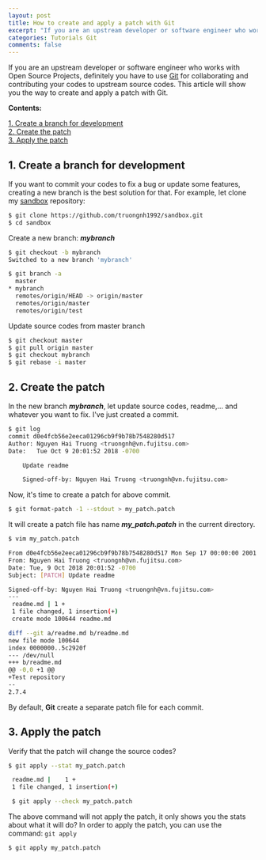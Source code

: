 ```yaml
---
layout: post
title: How to create and apply a patch with Git
excerpt: "If you are an upstream developer or software engineer who works with Open Source Projects, definitely you have to use Git for collaborating and contributing your codes to upstream source codes. This article will show you the way to create and apply a patch with Git."
categories: Tutorials Git
comments: false
---
```


If you are an upstream developer or software engineer who works with Open Source Projects, definitely you have to use [Git](https://git-scm.com/) for collaborating and contributing your codes to upstream source codes. This article will show you the way to create and apply a patch with Git.

**Contents:**

<!-- MarkdownTOC -->
[1. Create a branch for development](#1-create-a-branch-for-development)  
[2. Create the patch](#2-create-the-patch)  
[3. Apply the patch](#3-apply-the-patch)  
<!-- /MarkdownTOC -->

<a name="1-create-a-branch-for-development"><a/>
## 1. Create a branch for development
If you want to commit your codes to fix a bug or update some features, creating a new branch is the best solution for that.
For example, let clone my [sandbox](https://github.com/truongnh1992/sandbox) repository:
```sh
$ git clone https://github.com/truongnh1992/sandbox.git
$ cd sandbox
```	
Create a new branch: ***mybranch***
```sh
$ git checkout -b mybranch
Switched to a new branch 'mybranch'

$ git branch -a
  master
* mybranch
  remotes/origin/HEAD -> origin/master
  remotes/origin/master
  remotes/origin/test
```
Update source codes from master branch
```sh
$ git checkout master
$ git pull origin master
$ git checkout mybranch
$ git rebase -i master
```
	
<a name="2-create-the-patch"><a/>
## 2. Create the patch
In the new branch ***mybranch***, let update source codes, readme,... and whatever you want to fix.
I've just created a commit.
```sh
$ git log
commit d0e4fcb56e2eeca01296cb9f9b78b7548280d517
Author: Nguyen Hai Truong <truongnh@vn.fujitsu.com>
Date:   Tue Oct 9 20:01:52 2018 -0700

    Update readme

    Signed-off-by: Nguyen Hai Truong <truongnh@vn.fujitsu.com>
```
Now, it's time to create a patch for above commit.
```sh
$ git format-patch -1 --stdout > my_patch.patch
```
It will create a patch file has name ***my_patch.patch*** in the current directory.
```sh
$ vim my_patch.patch

From d0e4fcb56e2eeca01296cb9f9b78b7548280d517 Mon Sep 17 00:00:00 2001
From: Nguyen Hai Truong <truongnh@vn.fujitsu.com>
Date: Tue, 9 Oct 2018 20:01:52 -0700
Subject: [PATCH] Update readme

Signed-off-by: Nguyen Hai Truong <truongnh@vn.fujitsu.com>
---
 readme.md | 1 +
 1 file changed, 1 insertion(+)
 create mode 100644 readme.md

diff --git a/readme.md b/readme.md
new file mode 100644
index 0000000..5c2920f
--- /dev/null
+++ b/readme.md
@@ -0,0 +1 @@
+Test repository
--
2.7.4
```
By default, **Git** create a separate patch file for each commit.

<a name="3-apply-the-patch"><a/>
## 3. Apply the patch

Verify that the patch will change the source codes?
```sh
$ git apply --stat my_patch.patch

 readme.md |    1 +
 1 file changed, 1 insertion(+)

 $ git apply --check my_patch.patch
```
The above command will not apply the patch, it only shows you the stats about what it will do?
In order to apply the patch, you can use the command: `git apply`
```sh
$ git apply my_patch.patch
```
